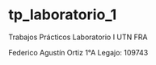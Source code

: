 # tp_laboratorio_1

Trabajos Prácticos Laboratorio I UTN FRA

Federico Agustín Ortiz
1°A
Legajo: 109743
